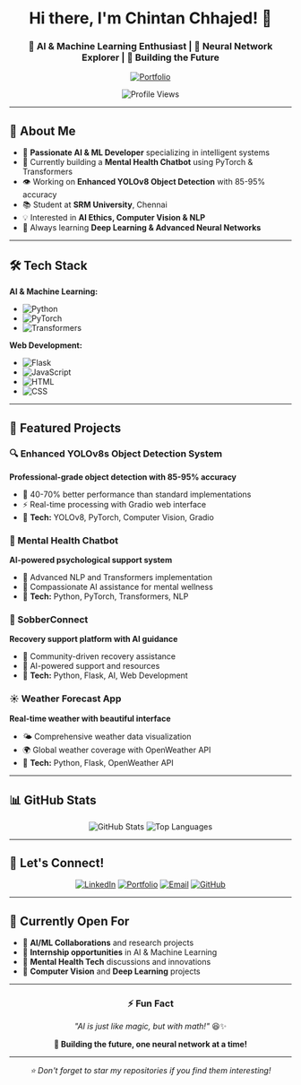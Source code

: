 <div align="center">
  
# Hi there, I'm Chintan Chhajed! 👋

### 🤖 AI & Machine Learning Enthusiast | 🧠 Neural Network Explorer | 🚀 Building the Future

[![Portfolio](https://img.shields.io/badge/🌟_Visit_My_Portfolio-FF6B6B?style=for-the-badge&logoColor=white)](https://my-portfolio-murex-two-94.vercel.app/)

![Profile Views](https://komarev.com/ghpvc/?username=chintan1529&color=blueviolet)

</div>

---

## 🚀 About Me

- 🤖 **Passionate AI & ML Developer** specializing in intelligent systems
- 🧠 Currently building a **Mental Health Chatbot** using PyTorch & Transformers
- 👁️ Working on **Enhanced YOLOv8 Object Detection** with 85-95% accuracy
- 📚 Student at **SRM University**, Chennai
- 💡 Interested in **AI Ethics, Computer Vision & NLP**
- 🌱 Always learning **Deep Learning & Advanced Neural Networks**

---

## 🛠️ Tech Stack

**AI & Machine Learning:**
- ![Python](https://img.shields.io/badge/Python-3776AB?style=flat&logo=python&logoColor=white)
- ![PyTorch](https://img.shields.io/badge/PyTorch-EE4C2C?style=flat&logo=pytorch&logoColor=white)
- ![Transformers](https://img.shields.io/badge/Transformers-FFD21E?style=flat&logo=huggingface&logoColor=black)

**Web Development:**
- ![Flask](https://img.shields.io/badge/Flask-000000?style=flat&logo=flask&logoColor=white)
- ![JavaScript](https://img.shields.io/badge/JavaScript-F7DF1E?style=flat&logo=javascript&logoColor=black)
- ![HTML](https://img.shields.io/badge/HTML5-E34F26?style=flat&logo=html5&logoColor=white)
- ![CSS](https://img.shields.io/badge/CSS3-1572B6?style=flat&logo=css3&logoColor=white)

---

## 💼 Featured Projects

### 🔍 Enhanced YOLOv8s Object Detection System
**Professional-grade object detection with 85-95% accuracy**
- 🎯 40-70% better performance than standard implementations
- ⚡ Real-time processing with Gradio web interface
- 🔧 **Tech:** YOLOv8, PyTorch, Computer Vision, Gradio

### 🧠 Mental Health Chatbot
**AI-powered psychological support system**
- 💙 Advanced NLP and Transformers implementation
- 🤗 Compassionate AI assistance for mental wellness
- 🔧 **Tech:** Python, PyTorch, Transformers, NLP

### 🔗 SobberConnect
**Recovery support platform with AI guidance**
- 🤝 Community-driven recovery assistance
- 🤖 AI-powered support and resources
- 🔧 **Tech:** Python, Flask, AI, Web Development

### ☀️ Weather Forecast App
**Real-time weather with beautiful interface**
- 🌤️ Comprehensive weather data visualization
- 🌍 Global weather coverage with OpenWeather API
- 🔧 **Tech:** Python, Flask, OpenWeather API

---

## 📊 GitHub Stats

<div align="center">
  
![GitHub Stats](https://github-readme-stats.vercel.app/api?username=chintan1529&show_icons=true&theme=radical&hide_border=true)
![Top Languages](https://github-readme-stats.vercel.app/api/top-langs/?username=chintan1529&layout=compact&theme=radical&hide_border=true)

</div>

---

## 🤝 Let's Connect!

<div align="center">

[![LinkedIn](https://img.shields.io/badge/LinkedIn-0077B5?style=for-the-badge&logo=linkedin&logoColor=white)](https://www.linkedin.com/in/chintan-chhajed-339b86294/)
[![Portfolio](https://img.shields.io/badge/Portfolio-FF5722?style=for-the-badge&logo=todoist&logoColor=white)](https://my-portfolio-murex-two-94.vercel.app/)
[![Email](https://img.shields.io/badge/Gmail-D14836?style=for-the-badge&logo=gmail&logoColor=white)](mailto:chintanchhajed@gmail.com)
[![GitHub](https://img.shields.io/badge/GitHub-100000?style=for-the-badge&logo=github&logoColor=white)](https://github.com/chintan1529)

</div>

---

## 🎯 Currently Open For

- 🤝 **AI/ML Collaborations** and research projects
- 💼 **Internship opportunities** in AI & Machine Learning
- 🧠 **Mental Health Tech** discussions and innovations
- 🔬 **Computer Vision** and **Deep Learning** projects

---

<div align="center">

### ⚡ Fun Fact
*"AI is just like magic, but with math!"* 😆✨

**🚀 Building the future, one neural network at a time!**

---

*⭐ Don't forget to star my repositories if you find them interesting!*

</div>
